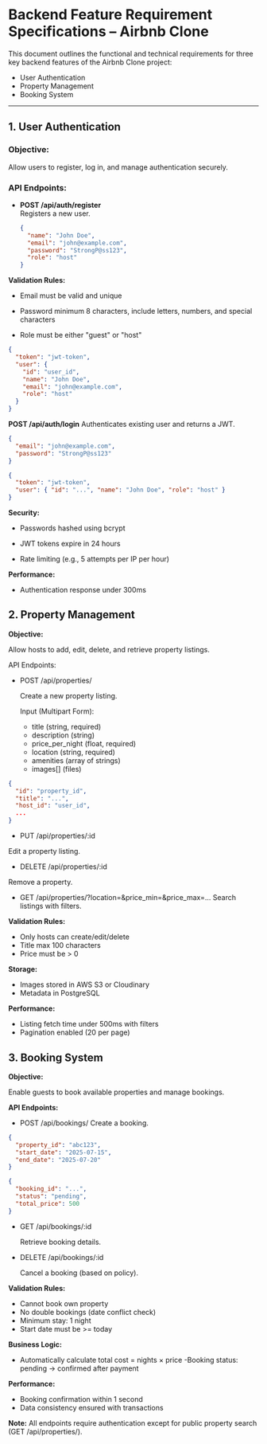 # Backend Feature Requirement Specifications – Airbnb Clone

This document outlines the functional and technical requirements for three key backend features of the Airbnb Clone project:

- User Authentication
- Property Management
- Booking System

---

## 1. User Authentication

### Objective:
Allow users to register, log in, and manage authentication securely.

### API Endpoints:

- **POST /api/auth/register**  
  Registers a new user.

  ```json
  {
    "name": "John Doe",
    "email": "john@example.com",
    "password": "StrongP@ss123",
    "role": "host"
  }
  ```

**Validation Rules:**

- Email must be valid and unique

- Password minimum 8 characters, include letters, numbers, and special characters

- Role must be either "guest" or "host"

```json
{
  "token": "jwt-token",
  "user": {
    "id": "user_id",
    "name": "John Doe",
    "email": "john@example.com",
    "role": "host"
  }
}
```

**POST /api/auth/login**
Authenticates existing user and returns a JWT.

```json
{
  "email": "john@example.com",
  "password": "StrongP@ss123"
}

{
  "token": "jwt-token",
  "user": { "id": "...", "name": "John Doe", "role": "host" }
}

```

**Security:**

- Passwords hashed using bcrypt

- JWT tokens expire in 24 hours

- Rate limiting (e.g., 5 attempts per IP per hour)

**Performance:**

- Authentication response under 300ms

## 2. Property Management

**Objective:**

Allow hosts to add, edit, delete, and retrieve property listings.

API Endpoints:

- POST /api/properties/

    Create a new property listing.

    Input (Multipart Form):
     - title (string, required)
     - description (string)
     - price_per_night (float, required)
     - location (string, required)
     - amenities (array of strings)
     - images[] (files)

```json
{
  "id": "property_id",
  "title": "...",
  "host_id": "user_id",
  ...
}
```
- PUT /api/properties/:id

Edit a property listing.

- DELETE /api/properties/:id

Remove a property.

- GET /api/properties/?location=&price_min=&price_max=...
Search listings with filters.

**Validation Rules:**
- Only hosts can create/edit/delete
- Title max 100 characters
- Price must be > 0

**Storage:**
- Images stored in AWS S3 or Cloudinary
- Metadata in PostgreSQL

**Performance:**
- Listing fetch time under 500ms with filters
- Pagination enabled (20 per page)

## 3. Booking System

**Objective:**

Enable guests to book available properties and manage bookings.

**API Endpoints:**

- POST /api/bookings/
    Create a booking.

```json
{
  "property_id": "abc123",
  "start_date": "2025-07-15",
  "end_date": "2025-07-20"
}

{
  "booking_id": "...",
  "status": "pending",
  "total_price": 500
}

```

- GET /api/bookings/:id

    Retrieve booking details.

- DELETE /api/bookings/:id

    Cancel a booking (based on policy).

**Validation Rules:**

- Cannot book own property
- No double bookings (date conflict check)
- Minimum stay: 1 night
- Start date must be >= today

**Business Logic:**

- Automatically calculate total cost = nights × price
-Booking status: pending → confirmed after payment

**Performance:**

- Booking confirmation within 1 second
- Data consistency ensured with transactions

**Note:** All endpoints require authentication except for public property search (GET /api/properties/).